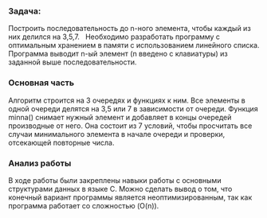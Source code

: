 ### **Задача:**
Построить последовательность до n-ного элемента, чтобы каждый из них делился на 3,5,7.  
Необходимо разработать программу с оптимальным хранением в памяти с использованием линейного списка. Программа выводит n-ый элемент (n введено с клавиатуры) из заданной выше последовательности.
### Основная часть

Алгоритм строится на 3 очередях и функциях к ним. Все элементы в одной очереди делятся на 3,5 или 7 в зависимости от очереди.
Функция minna() снимает нужный элемент и добавляет в концы очередей производные от него. Она состоит из 7 условий, чтобы просчитать все случаи минимального элемента в начале очереди и проверки, отсекающей повторные числа.
### Анализ работы
В ходе работы были закреплены навыки работы с основными структурами данных в языке С. Можно сделать вывод о том, что конечный вариант программы является неоптимизированным, так как программа работает со сложностью (O(n)).